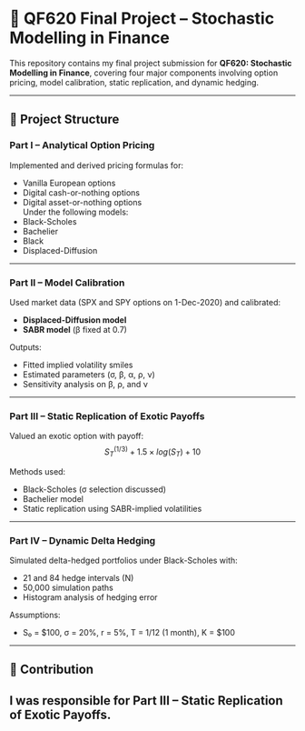 # 📘 QF620 Final Project – Stochastic Modelling in Finance

This repository contains my final project submission for **QF620: Stochastic Modelling in Finance**, covering four major components involving option pricing, model calibration, static replication, and dynamic hedging.

---

## 🧩 Project Structure

### Part I – Analytical Option Pricing
Implemented and derived pricing formulas for:
- Vanilla European options
- Digital cash-or-nothing options
- Digital asset-or-nothing options  
Under the following models:
- Black-Scholes  
- Bachelier  
- Black  
- Displaced-Diffusion

---

### Part II – Model Calibration
Used market data (SPX and SPY options on 1-Dec-2020) and calibrated:
- **Displaced-Diffusion model**
- **SABR model** (β fixed at 0.7)

Outputs:
- Fitted implied volatility smiles
- Estimated parameters (σ, β, α, ρ, ν)
- Sensitivity analysis on β, ρ, and ν

---

### Part III – Static Replication of Exotic Payoffs
Valued an exotic option with payoff:
$$ S_T^(1/3) + 1.5 × log(S_T) + 10 $$


Methods used:
- Black-Scholes (σ selection discussed)
- Bachelier model  
- Static replication using SABR-implied volatilities

---

### Part IV – Dynamic Delta Hedging
Simulated delta-hedged portfolios under Black-Scholes with:
- 21 and 84 hedge intervals (N)
- 50,000 simulation paths
- Histogram analysis of hedging error

Assumptions:
- S₀ = $100, σ = 20%, r = 5%, T = 1/12 (1 month), K = $100

---

## 🙋 Contribution

I was responsible for **Part III – Static Replication of Exotic Payoffs**.
---


